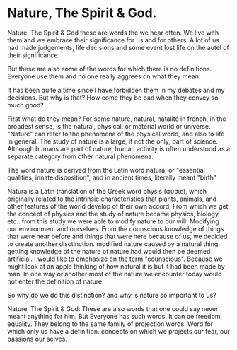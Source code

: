# Nature, The Spirit & God. 

Nature, The Spirit & God these are words the we hear often. We live with them and we embrace their significance for us and for others. A lot of us had made judgements, life decisions and some event lost life on the autel of their significance.

But these are also some of the words for which there is no definitions. Everyone use them and no one really aggrees on what they mean.

It has been quite a time since I have forbidden them in my debates and my decisions. But why is that? How come they be bad when they convey so much good?

First what do they mean?
For some nature, natural, natalité in french, in the broadest sense, is the natural, physical, or material world or universe. "Nature" can refer to the phenomena of the physical world, and also to life in general. The study of nature is a large, if not the only, part of science. Although humans are part of nature, human activity is often understood as a separate category from other natural phenomena.

The word nature is derived from the Latin word natura, or "essential qualities, innate disposition", and in ancient times, literally meant "birth"

Natura is a Latin translation of the Greek word physis (φύσις), which originally related to the intrinsic characteristics that plants, animals, and other features of the world develop of their own accord. From which we get the concept of physics and the study of nature became physics, biology etc.. from this study we were able to modify nature to our will. Modifying our environment and ourselves. From the counscious knowledge of things that were hear before and things that were here because of us, we decided to create another disctinction. modified nature caused by a natural thing getting knowledge of the nature of nature had would then be deemed artificial. I would like to emphasize on the term "counscious". Because we might look at an apple thinking of how natural it is but it had been made by man. In one way or another most of the nature we encounter today would not enter the definition of nature. 

So why do we do this distinction? and why is nature so important to us?





Nature, The Spirit & God:
These are also words that one could say never meant anything for him. But Everyone has such words. It can be freedom, equality. They belong to the same family of projection words. Word for which only us have a definition. concepts on which we projects our fear, our passions our selves.



